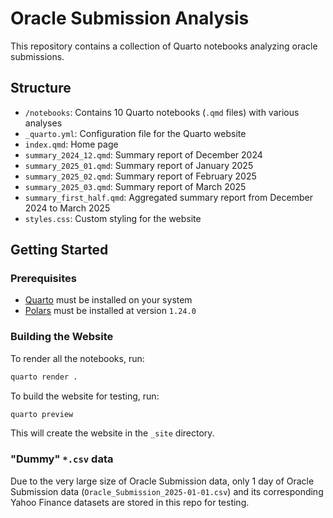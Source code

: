 # Oracle Submission Analysis

This repository contains a collection of Quarto notebooks analyzing oracle submissions.

## Structure

- `/notebooks`: Contains 10 Quarto notebooks (`.qmd` files) with various analyses
- `_quarto.yml`: Configuration file for the Quarto website
- `index.qmd`: Home page
- `summary_2024_12.qmd`: Summary report of December 2024
- `summary_2025_01.qmd`: Summary report of January 2025
- `summary_2025_02.qmd`: Summary report of February 2025
- `summary_2025_03.qmd`: Summary report of March 2025
- `summary_first_half.qmd`: Aggregated summary report from December 2024 to March 2025
- `styles.css`: Custom styling for the website

## Getting Started

### Prerequisites

- [Quarto](https://quarto.org/docs/get-started/) must be installed on your system
- [Polars](https://pypi.org/project/polars/1.24.0/) must be installed at version `1.24.0`

### Building the Website

To render all the notebooks, run:

```bash
quarto render .
```

To build the website for testing, run:

```bash
quarto preview
```

This will create the website in the `_site` directory.

### "Dummy" `*.csv` data

Due to the very large size of Oracle Submission data, only 1 day of Oracle Submission data (`Oracle_Submission_2025-01-01.csv`) and its corresponding Yahoo Finance datasets are stored in this repo for testing.